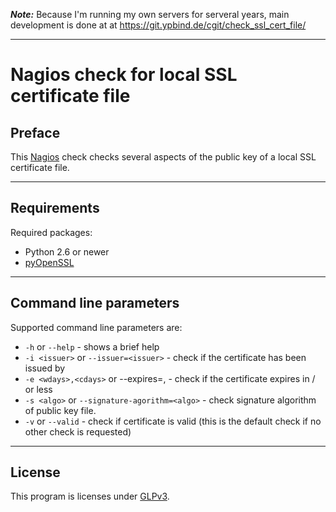 **_Note:_** Because I'm running my own servers for serveral years, main development is done at at https://git.ypbind.de/cgit/check_ssl_cert_file/

----

Nagios check for local SSL certificate file
===============================================

## Preface

This [Nagios](https://www.nagios.org/) check checks several aspects of the public key of a local SSL certificate file.

---

## Requirements

Required packages:

  * Python 2.6 or newer
  * [pyOpenSSL](https://github.com/pyca/pyopenssl)

---

## Command line parameters

Supported command line parameters are:

  * `-h` or `--help` - shows a brief help
  * `-i <issuer>` or `--issuer=<issuer>` - check if the certificate has been issued by <issuer>
  * `-e <wdays>,<cdays>` or --expires=<wdays>,<cdays> - check if the certificate expires in <wdays>/<cdays> or less
  * `-s <algo>` or `--signature-agorithm=<algo>` - check signature algorithm of public key file.
  * `-v` or `--valid` - check if certificate is valid (this is the default check if no other check is requested)

---

## License
This program is licenses under [GLPv3](http://www.gnu.org/copyleft/gpl.html).

